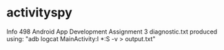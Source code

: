 # activityspy
Info 498 Android App Development Assignment 3
diagnostic.txt produced using: "adb logcat MainActivity:I *:S -v > output.txt"
